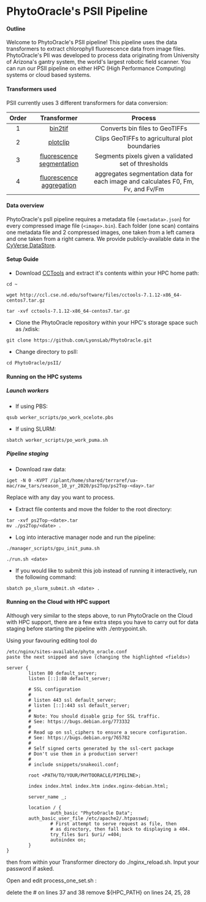 # PhytoOracle's PSII Pipeline

#### Outline

Welcome to PhytoOracle's PSII pipeline! This pipeline uses the data transformers to extract chlorophyll fluorescence data from image files. PhytoOracle's PII was developed to process data originating from University of Arizona's gantry system, the world's largest robotic field scanner. You can run our PSII pipeline on either HPC (High Performance Computing) systems or cloud based systems.

#### Transformers used

PSII currently uses 3 different transformers for data conversion:

|Order|Transformer|Process
|:-:|:-:|:-:|
1|[bin2tif](https://github.com/phytooracle/psii_bin_to_tif)|Converts bin files to GeoTIFFs|
2|[plotclip](https://github.com/phytooracle/rgb_flir_plot_clip_geojson)|Clips GeoTIFFs to agricultural plot boundaries|
3|[fluorescence segmentation](https://github.com/phytooracle/psii_segmentation)|Segments pixels given a validated set of thresholds|
4|[fluorescence aggregation](https://github.com/phytooracle/psii_fluorescence_aggregation)|aggregates segmentation data for each image and calculates F0, Fm, Fv, and Fv/Fm|

#### Data overview

PhytoOracle's psII pipeline requires a metadata file (`<metadata>.json`) for every compressed image file (`<image>.bin`). Each folder (one scan) contains one metadata file and 2 compressed images, one taken from a left camera and one taken from a right camera. We provide publicly-available data in the [CyVerse DataStore](https://datacommons.cyverse.org/browse/iplant/home/shared/terraref/ua-mac/raw_tars).

#### Setup Guide

- Download [CCTools](http://ccl.cse.nd.edu/software/downloadfiles.php) and extract it's contents within your HPC home path:
```
cd ~

wget http://ccl.cse.nd.edu/software/files/cctools-7.1.12-x86_64-centos7.tar.gz

tar -xvf cctools-7.1.12-x86_64-centos7.tar.gz
```       

- Clone the PhytoOracle repository within your HPC's storage space such as /xdisk:
```
git clone https://github.com/LyonsLab/PhytoOracle.git
```

- Change directory to psII:
```
cd PhytoOracle/psII/
```

#### Running on the HPC systems
##### Launch workers
- If using PBS: 
```
qsub worker_scripts/po_work_ocelote.pbs
```
- If using SLURM:
```
sbatch worker_scripts/po_work_puma.sh
```

##### Pipeline staging
- Download raw data:
```
iget -N 0 -KVPT /iplant/home/shared/terraref/ua-mac/raw_tars/season_10_yr_2020/ps2Top/ps2Top-<day>.tar
```

Replace <day> with any day you want to process. 

- Extract file contents and move the folder to the root directory:
```
tar -xvf ps2Top-<date>.tar
mv ./ps2Top/<date> .
```

- Log into interactive manager node and run the pipeline:
```
./manager_scripts/gpu_init_puma.sh

./run.sh <date>
```

- If you would like to submit this job instead of running it interactively, run the following command:
```
sbatch po_slurm_submit.sh <date> .
```

#### Running on the Cloud with HPC support

Although very similar to the steps above, to run PhytoOracle on the Cloud with HPC support, there are a few extra steps you have to carry out for data staging before starting the pipeline with ./entrypoint.sh.

Using your favouring editing tool do

```
/etc/nginx/sites-available/phyto_oracle.conf
paste the next snipped and save (changing the highlighted <fields>)

server {
        listen 80 default_server;
        listen [::]:80 default_server;

        # SSL configuration
        #
        # listen 443 ssl default_server;
        # listen [::]:443 ssl default_server;
        #
        # Note: You should disable gzip for SSL traffic.
        # See: https://bugs.debian.org/773332
        #
        # Read up on ssl_ciphers to ensure a secure configuration.
        # See: https://bugs.debian.org/765782
        #
        # Self signed certs generated by the ssl-cert package
        # Don't use them in a production server!
        #
        # include snippets/snakeoil.conf;

        root <PATH/TO/YOUR/PHYTOORACLE/PIPELINE>;

        index index.html index.htm index.nginx-debian.html;

        server_name _;

        location / {
                auth_basic "PhytoOracle Data";
        auth_basic_user_file /etc/apache2/.htpasswd;
                # First attempt to serve request as file, then
                # as directory, then fall back to displaying a 404.
                try_files $uri $uri/ =404;
                autoindex on;
        }
}
```

then from within your Transformer directory do ./nginx_reload.sh. Input your password if asked.

Open and edit process_one_set.sh :

delete the # on lines 37 and 38
remove ${HPC_PATH} on lines 24, 25, 28


